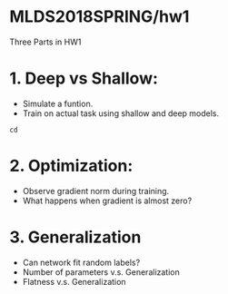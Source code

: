 # MLDS2018SPRING/hw1
Three Parts in HW1
# 1. Deep vs Shallow:
* Simulate a funtion.
* Train on actual task using shallow and deep models.
```
cd 
```
# 2. Optimization:
* Observe gradient norm during training.
* What happens when gradient is almost zero?
# 3. Generalization
* Can network fit random labels?
* Number of parameters v.s. Generalization
* Flatness v.s. Generalization
